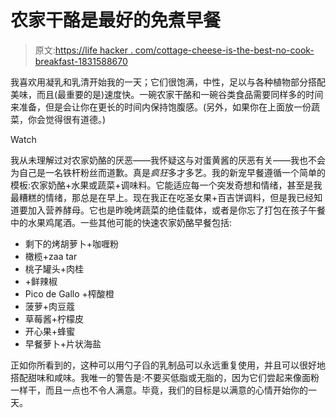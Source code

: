 # 农家干酪是最好的免煮早餐

> 原文:[https://life hacker . com/cottage-cheese-is-the-best-no-cook-breakfast-1831588670](https://lifehacker.com/cottage-cheese-is-the-best-no-cook-breakfast-1831588670)

我喜欢用凝乳和乳清开始我的一天；它们很饱满，中性，足以与各种植物部分搭配美味，而且(最重要的是)速度快。一碗农家干酪和一碗谷类食品需要同样多的时间来准备，但是会让你在更长的时间内保持饱腹感。(另外，如果你在上面放一份蔬菜，你会觉得很有道德。)

Watch

我从未理解过对农家奶酪的厌恶——我怀疑这与对蛋黄酱的厌恶有关——我也不会为自己是一名铁杆粉丝而道歉。真是*疯狂*多才多艺。我的新宠早餐遵循一个简单的模板:农家奶酪+水果或蔬菜+调味料。它能适应每一个突发奇想和情绪，甚至是我最糟糕的情绪，那总是在早上。现在我正在吃圣女果+百吉饼调料，但是我已经知道要加入营养酵母。它也是昨晚烤蔬菜的绝佳载体，或者是你忘了打包在孩子午餐中的水果鸡尾酒。一些其他可能的快速农家奶酪早餐包括:

*   剩下的烤胡萝卜+咖喱粉
*   橄榄+zaa tar
*   桃子罐头+肉桂
*   +鲜辣椒
*   Pico de Gallo +榨酸橙
*   菠萝+肉豆蔻
*   草莓酱+柠檬皮
*   开心果+蜂蜜
*   早餐萝卜+片状海盐

正如你所看到的，这种可以用勺子舀的乳制品可以永远重复使用，并且可以很好地搭配甜味和咸味。我唯一的警告是:不要买低脂或无脂的，因为它们尝起来像面粉一样干，而且一点也不令人满意。毕竟，我们的目标是以满意的心情开始你的一天。